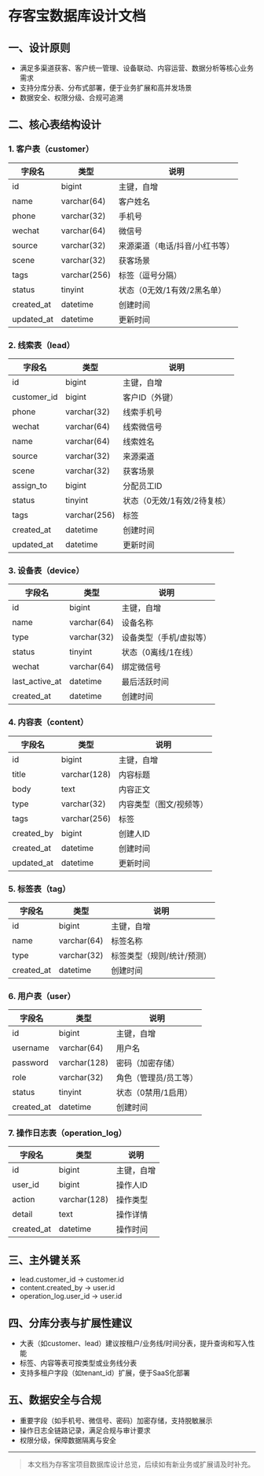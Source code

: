# 存客宝数据库设计文档

## 一、设计原则
- 满足多渠道获客、客户统一管理、设备联动、内容运营、数据分析等核心业务需求
- 支持分库分表、分布式部署，便于业务扩展和高并发场景
- 数据安全、权限分级、合规可追溯

## 二、核心表结构设计

### 1. 客户表（customer）
| 字段名         | 类型         | 说明               |
| -------------- | ------------ | ------------------ |
| id             | bigint       | 主键，自增         |
| name           | varchar(64)  | 客户姓名           |
| phone          | varchar(32)  | 手机号             |
| wechat         | varchar(64)  | 微信号             |
| source         | varchar(32)  | 来源渠道（电话/抖音/小红书等）|
| scene          | varchar(32)  | 获客场景           |
| tags           | varchar(256) | 标签（逗号分隔）   |
| status         | tinyint      | 状态（0无效/1有效/2黑名单）|
| created_at     | datetime     | 创建时间           |
| updated_at     | datetime     | 更新时间           |

### 2. 线索表（lead）
| 字段名         | 类型         | 说明               |
| -------------- | ------------ | ------------------ |
| id             | bigint       | 主键，自增         |
| customer_id    | bigint       | 客户ID（外键）     |
| phone          | varchar(32)  | 线索手机号         |
| wechat         | varchar(64)  | 线索微信号         |
| name           | varchar(64)  | 线索姓名           |
| source         | varchar(32)  | 来源渠道           |
| scene          | varchar(32)  | 获客场景           |
| assign_to      | bigint       | 分配员工ID         |
| status         | tinyint      | 状态（0无效/1有效/2待复核）|
| tags           | varchar(256) | 标签               |
| created_at     | datetime     | 创建时间           |
| updated_at     | datetime     | 更新时间           |

### 3. 设备表（device）
| 字段名         | 类型         | 说明               |
| -------------- | ------------ | ------------------ |
| id             | bigint       | 主键，自增         |
| name           | varchar(64)  | 设备名称           |
| type           | varchar(32)  | 设备类型（手机/虚拟等）|
| status         | tinyint      | 状态（0离线/1在线）|
| wechat         | varchar(64)  | 绑定微信号         |
| last_active_at | datetime     | 最后活跃时间       |
| created_at     | datetime     | 创建时间           |

### 4. 内容表（content）
| 字段名         | 类型         | 说明               |
| -------------- | ------------ | ------------------ |
| id             | bigint       | 主键，自增         |
| title          | varchar(128) | 内容标题           |
| body           | text         | 内容正文           |
| type           | varchar(32)  | 内容类型（图文/视频等）|
| tags           | varchar(256) | 标签               |
| created_by     | bigint       | 创建人ID           |
| created_at     | datetime     | 创建时间           |
| updated_at     | datetime     | 更新时间           |

### 5. 标签表（tag）
| 字段名         | 类型         | 说明               |
| -------------- | ------------ | ------------------ |
| id             | bigint       | 主键，自增         |
| name           | varchar(64)  | 标签名称           |
| type           | varchar(32)  | 标签类型（规则/统计/预测）|
| created_at     | datetime     | 创建时间           |

### 6. 用户表（user）
| 字段名         | 类型         | 说明               |
| -------------- | ------------ | ------------------ |
| id             | bigint       | 主键，自增         |
| username       | varchar(64)  | 用户名             |
| password       | varchar(128) | 密码（加密存储）   |
| role           | varchar(32)  | 角色（管理员/员工等）|
| status         | tinyint      | 状态（0禁用/1启用）|
| created_at     | datetime     | 创建时间           |

### 7. 操作日志表（operation_log）
| 字段名         | 类型         | 说明               |
| -------------- | ------------ | ------------------ |
| id             | bigint       | 主键，自增         |
| user_id        | bigint       | 操作人ID           |
| action         | varchar(128) | 操作类型           |
| detail         | text         | 操作详情           |
| created_at     | datetime     | 操作时间           |

## 三、主外键关系
- lead.customer_id → customer.id
- content.created_by → user.id
- operation_log.user_id → user.id

## 四、分库分表与扩展性建议
- 大表（如customer、lead）建议按租户/业务线/时间分表，提升查询和写入性能
- 标签、内容等表可按类型或业务线分表
- 支持多租户字段（如tenant_id）扩展，便于SaaS化部署

## 五、数据安全与合规
- 重要字段（如手机号、微信号、密码）加密存储，支持脱敏展示
- 操作日志全链路记录，满足合规与审计要求
- 权限分级，保障数据隔离与安全

---

> 本文档为存客宝项目数据库设计总览，后续如有新业务或扩展请及时补充。 